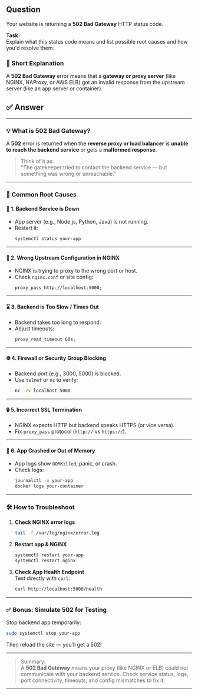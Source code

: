 ## Question  
Your website is returning a **502 Bad Gateway** HTTP status code.  

**Task:**  
Explain what this status code means and list possible root causes and how you'd resolve them.

### 📝 Short Explanation  
A **502 Bad Gateway** error means that a **gateway or proxy server** (like NGINX, HAProxy, or AWS ELB) got an invalid response from the upstream server (like an app server or container).

## ✅ Answer  

---

### 💡 What is 502 Bad Gateway?

A **502** error is returned when the **reverse proxy or load balancer** is **unable to reach the backend service** or gets a **malformed response**.

> Think of it as:  
> "The gatekeeper tried to contact the backend service — but something was wrong or unreachable."

---

### 📘 Common Root Causes

#### 🔌 1. **Backend Service is Down**
- App server (e.g., Node.js, Python, Java) is not running.
- Restart it:
  ```bash
  systemctl status your-app
  ```

---

#### 🔁 2. **Wrong Upstream Configuration in NGINX**
- NGINX is trying to proxy to the wrong port or host.
- Check `nginx.conf` or site config:
  ```nginx
  proxy_pass http://localhost:5000;
  ```

---

#### ⌛ 3. **Backend is Too Slow / Times Out**
- Backend takes too long to respond.
- Adjust timeouts:
  ```nginx
  proxy_read_timeout 60s;
  ```

---

#### ⛔ 4. **Firewall or Security Group Blocking**
- Backend port (e.g., 3000, 5000) is blocked.
- Use `telnet` or `nc` to verify:
  ```bash
  nc -zv localhost 5000
  ```

---

#### 🔒 5. **Incorrect SSL Termination**
- NGINX expects HTTP but backend speaks HTTPS (or vice versa).
- Fix `proxy_pass` protocol (`http://` vs `https://`).

---

#### 🧱 6. **App Crashed or Out of Memory**
- App logs show `OOMKilled`, panic, or crash.
- Check logs:
  ```bash
  journalctl -u your-app
  docker logs your-container
  ```

---

### 🛠️ How to Troubleshoot

1. **Check NGINX error logs**  
   ```bash
   tail -f /var/log/nginx/error.log
   ```

2. **Restart app & NGINX**  
   ```bash
   systemctl restart your-app
   systemctl restart nginx
   ```

3. **Check App Health Endpoint**  
   Test directly with `curl`:
   ```bash
   curl http://localhost:5000/health
   ```

---

### ✅ Bonus: Simulate 502 for Testing

Stop backend app temporarily:
```bash
sudo systemctl stop your-app
```
Then reload the site — you’ll get a 502!

---

> Summary:  
> A **502 Bad Gateway** means your proxy (like NGINX or ELB) could not communicate with your backend service. Check service status, logs, port connectivity, timeouts, and config mismatches to fix it.

---

